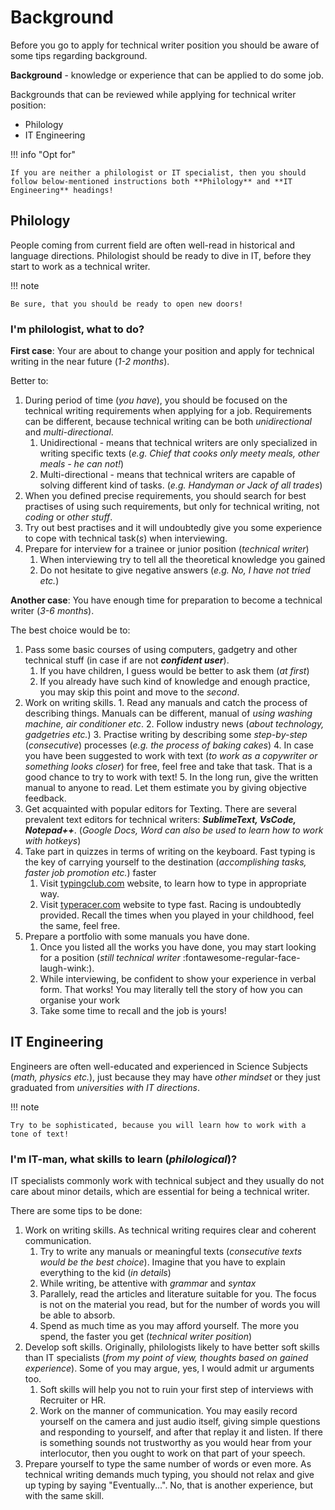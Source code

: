 # Background


Before you go to apply for technical writer position you should be aware of some tips regarding background. 

 **Background** - knowledge or experience that can be applied to do some job.


Backgrounds that can be reviewed while applying for technical writer position:

- Philology
- IT Engineering


!!! info "Opt for"

    If you are neither a philologist or IT specialist, then you should follow below-mentioned instructions both **Philology** and **IT Engineering** headings!

## Philology

People coming from current field are often well-read in historical and language directions. Philologist should be ready to dive in IT, before they start to work as a technical writer.

!!! note

    Be sure, that you should be ready to open new doors!

### I'm philologist, what to do?

**First case**: Your are about to change your position and apply for technical writing in the near future (*1-2 months*). 

Better to:

  1. During period of time (*you have*), you should be focused on the technical writing requirements when applying for a job. Requirements can be different, because technical writing can be both *unidirectional* and *multi-directional*.
     1. Unidirectional - means that technical writers are only specialized in writing specific texts (*e.g. Chief that cooks only meety meals, other meals - he can not!*)
     2. Multi-directional - means that technical writers are capable of solving different kind of tasks. (*e.g. Handyman or Jack of all trades*)
  2. When you defined precise requirements, you should search for best practises of using such requirements, but only for technical writing, not *coding* or *other stuff*.
  3. Try out best practises and it will undoubtedly give you some experience to cope with technical task(*s*) when interviewing.
  4. Prepare for interview for a trainee or junior position (*technical writer*)
     1. When interviewing try to tell all the theoretical knowledge you gained
     2. Do not hesitate to give negative answers (*e.g. No, I have not tried etc.*)


**Another case**: You have enough time for preparation to become a technical writer (*3-6 months*).

The best choice would be to:

  1. Pass some basic courses of using computers, gadgetry and other technical stuff (in case if are not ***confident user***).
     1.  If you have children, I guess would be better to ask them (*at first*)
     2.  If you already have such kind of knowledge and enough practice, you may skip this point and move to the *second*.
  2.  Work on writing skills.
    1. Read any manuals and catch the process of describing things. Manuals can be different, manual of *using washing machine, air conditioner etc*.
    2. Follow industry news (*about technology, gadgetries etc.*)
    3. Practise writing by describing some *step-by-step* (*consecutive*) processes (*e.g. the process of baking cakes*)
    4. In case you have been suggested to work with text (*to work as a copywriter or something looks closer*) for free, feel free and take that task. That is a good chance to try to work with text!
    5. In the long run, give the written manual to anyone to read. Let them estimate you by giving objective feedback.
  3. Get acquainted with popular editors for Texting. There are several prevalent text editors for technical writers: ***SublimeText, VsCode, Notepad++***. (*Google Docs, Word can also be used to learn how to work with hotkeys*)
  4. Take part in quizzes in terms of writing on the keyboard. Fast typing is the key of carrying yourself to the destination (*accomplishing tasks, faster job promotion etc.*) faster
     1. Visit [typingclub.com](typingclub.com) website, to learn how to type in appropriate way.
     2. Visit [typeracer.com](typeracer.com) website to type fast. Racing is undoubtedly provided. Recall the times when you played in your childhood, feel the same, feel free.
  5. Prepare a portfolio with some manuals you have done.
     1. Once you listed all the works you have done, you may start looking for a position (*still technical writer*
:fontawesome-regular-face-laugh-wink:).
     1. While interviewing, be confident to show your experience in verbal form. That works! You may literally tell the story of how you can organise your work
     2. Take some time to recall and the job is yours!

## IT Engineering

Engineers are often well-educated and experienced in Science Subjects (*math, physics etc.*), just because they may have *other mindset* or they just graduated from *universities with IT directions*.

!!! note

    Try to be sophisticated, because you will learn how to work with a tone of text!


### I'm IT-man, what skills to learn (*philological*)?


IT specialists commonly work with technical subject and they usually do not care about minor details, which are essential for being a technical writer.

There are some tips to be done:

  1. Work on writing skills. As technical writing requires clear and coherent communication. 
      1. Try to write any manuals or meaningful texts (*consecutive texts would be the best choice*). Imagine that you have to explain everything to the kid (*in details*)
      2. While writing, be attentive with *grammar* and *syntax*
      3. Parallely, read the articles and literature suitable for you. The focus is not on the material you read, but for the number of words you will be able to absorb.
      4. Spend as much time as you may afford yourself. The more you spend, the faster you get (*technical writer position*)
   2. Develop soft skills. Originally, philologists likely to have better soft skills than IT specialists (*from my point of view, thoughts based on gained experience*). Some of you may argue, yes, I would admit ur arguments too.
      1. Soft skills will help you not to ruin your first step of interviews with Recruiter or HR.
      2. Work on the manner of communication. You may easily record yourself on the camera and just audio itself, giving simple questions and responding to yourself, and after that replay it and listen. If there is something sounds not trustworthy as you would hear from your interlocutor, then you ought to work on that part of your speech.
   3. Prepare yourself to type the same number of words or even more. As technical writing demands much typing, you should not relax and give up typing by saying "Eventually...". No, that is another experience, but with the same skill.
     
